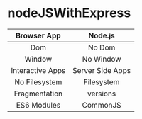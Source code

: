 # nodeJSWithExpress

| Browser App | Node.js |
|:--:|:--:|
| Dom | No Dom |
| Window | No Window |
| Interactive Apps | Server Side Apps |
| No Filesystem | Filesystem |
| Fragmentation | versions |
| ES6 Modules | CommonJS |




